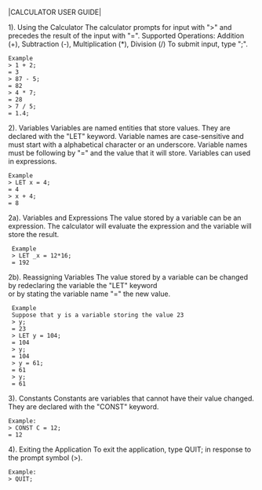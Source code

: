 |CALCULATOR USER GUIDE|

1). Using the Calculator
    The calculator prompts for input with ">" and precedes the result of the input with "=".
    Supported Operations: Addition (+), Subtraction (-), Multiplication (*), Division (/)
    To submit input, type ";".
    
    Example
    > 1 + 2;
    = 3
    > 87 - 5;
    = 82
    > 4 * 7;
    = 28
    > 7 / 5;
    = 1.4;

2). Variables
    Variables are named entities that store values.
    They are declared with the "LET" keyword.
    Variable names are case-sensitive and must start with a alphabetical character or an underscore.
    Variable names must be following by "=" and the value that it will store.
    Variables can used in expressions.
  
    Example
    > LET x = 4;
    = 4
    > x + 4;
    = 8
    
2a). Variables and Expressions
     The value stored by a variable can be an expression.
     The calculator will evaluate the expression and the variable will store the result.
     
     Example
     > LET _x = 12*16;
     = 192
     
2b). Reassigning Variables
     The value stored by a variable can be changed by redeclaring the variable the "LET" keyword  
     or by stating the variable name "=" the new value.
     
     Example
     Suppose that y is a variable storing the value 23
     > y;
     = 23
     > LET y = 104;
     = 104
     > y;
     = 104
     > y = 61;
     = 61
     > y;
     = 61
     
3). Constants
    Constants are variables that cannot have their value changed.
    They are declared with the "CONST" keyword.
    
    Example: 
    > CONST C = 12; 
    = 12
    
4). Exiting the Application
    To exit the application, type QUIT; in response to the prompt symbol (>).
    
    Example: 
    > QUIT;
